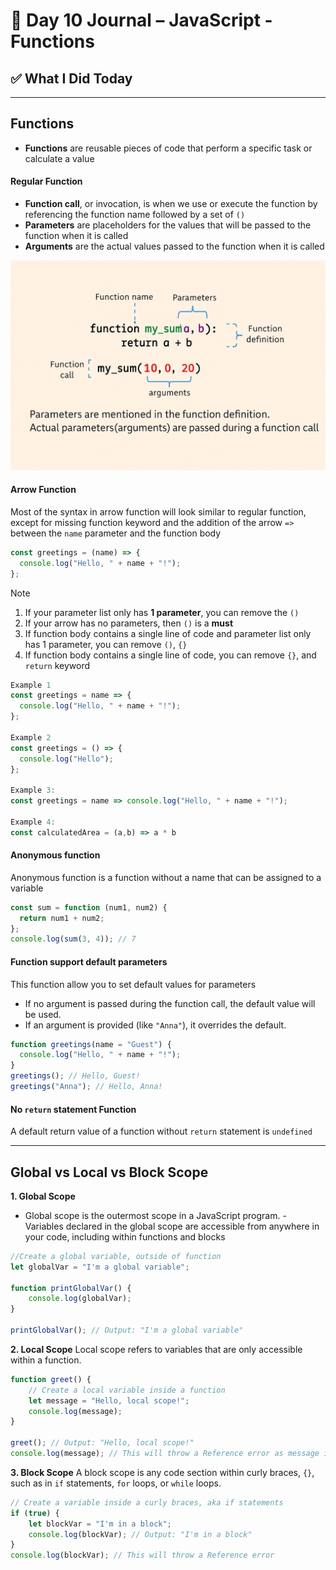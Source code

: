 # 📘 Day 10 Journal – JavaScript - Functions

## ✅ What I Did Today


---
## Functions
- **Functions** are reusable pieces of code that perform a specific task or calculate a value

#### Regular Function
- **Function call**, or invocation, is when we use or execute the function by referencing the function name followed by a set of `()`
- **Parameters** are placeholders for the values that will be passed to the function when it is called
- **Arguments** are the actual values passed to the function when it is called

![Functions](functions_description.png)

#### Arrow Function
Most of the syntax in arrow function will look similar to regular function, except for missing function keyword and the addition of the arrow `=>` between the `name` parameter and the function body
```js
const greetings = (name) => {
  console.log("Hello, " + name + "!");
};
```
Note
1. If your parameter list only has **1 parameter**, you can remove the `()`
2. If your arrow has no parameters, then `()` is a **must**
3. If function body contains a single line of code and parameter list only has 1 parameter, you can remove `()`, `{}`
4. If function body contains a single line of code, you can remove `{}`, and `return` keyword

```js
Example 1
const greetings = name => {
  console.log("Hello, " + name + "!");
};

Example 2
const greetings = () => {
  console.log("Hello");
};

Example 3:
const greetings = name => console.log("Hello, " + name + "!");

Example 4:
const calculatedArea = (a,b) => a * b
```

#### Anonymous function
Anonymous function is a function without a name that can be assigned to a variable
```js
const sum = function (num1, num2) {
  return num1 + num2;
};
console.log(sum(3, 4)); // 7
```
#### Function support default parameters
This function allow you to set default values for parameters
- If no argument is passed during the function call, the default value will be used.
- If an argument is provided (like `"Anna"`), it overrides the default.
```js
function greetings(name = "Guest") {
  console.log("Hello, " + name + "!");
}
greetings(); // Hello, Guest!
greetings("Anna"); // Hello, Anna!
```
#### No `return` statement Function
A default return value of a function without `return` statement is `undefined`

--- 

##  Global vs Local vs Block Scope

**1. Global Scope**
- Global scope is the outermost scope in a JavaScript program. - Variables declared in the global scope are accessible from anywhere in your code, including within functions and blocks
```js
//Create a global variable, outside of function
let globalVar = "I'm a global variable";

function printGlobalVar() {
    console.log(globalVar);
}

printGlobalVar(); // Output: "I'm a global variable"
```
**2. Local Scope**
Local scope refers to variables that are only accessible within a function. 
```js
function greet() {
    // Create a local variable inside a function
    let message = "Hello, local scope!";
    console.log(message);
}

greet(); // Output: "Hello, local scope!"
console.log(message); // This will throw a Reference error as message is not a global variable
```
**3. Block Scope**
A block scope  is any code section within curly braces, `{}`, such as in `if` statements, `for` loops, or `while` loops.
```js
// Create a variable inside a curly braces, aka if statements
if (true) {
    let blockVar = "I'm in a block";
    console.log(blockVar); // Output: "I'm in a block"
}
console.log(blockVar); // This will throw a Reference error
```